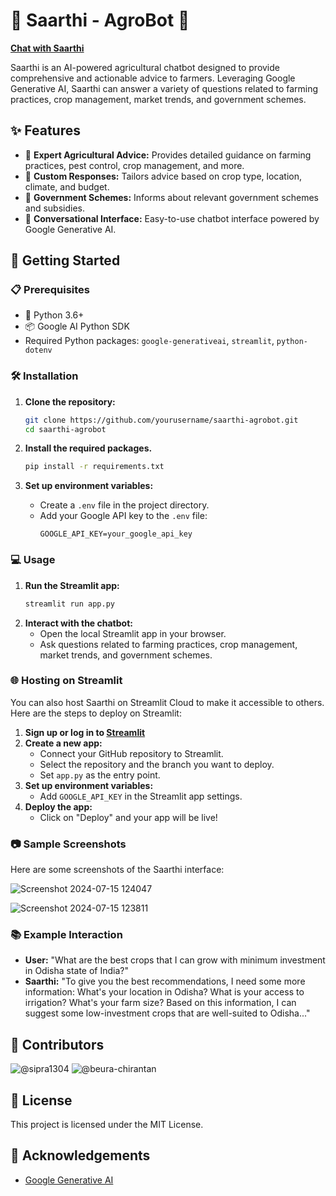 # 🌾 Saarthi - AgroBot 🤖

**[Chat with Saarthi]([https://huggingface.co/spaces/Sipra1304/AgrobotSaarthi](https://huggingface.co/spaces/Sipra1304/Sarthi))**

Saarthi is an AI-powered agricultural chatbot designed to provide comprehensive and actionable advice to farmers. Leveraging Google Generative AI, Saarthi can answer a variety of questions related to farming practices, crop management, market trends, and government schemes.

## ✨ Features
- 🌱 **Expert Agricultural Advice:** Provides detailed guidance on farming practices, pest control, crop management, and more.
- 🌾 **Custom Responses:** Tailors advice based on crop type, location, climate, and budget.
- 💸 **Government Schemes:** Informs about relevant government schemes and subsidies.
- 💬 **Conversational Interface:** Easy-to-use chatbot interface powered by Google Generative AI.

## 🚀 Getting Started

### 📋 Prerequisites
- 🐍 Python 3.6+
- 📦 Google AI Python SDK
- Required Python packages: `google-generativeai`, `streamlit`, `python-dotenv`

### 🛠 Installation
1. **Clone the repository:**
   ```sh
   git clone https://github.com/yourusername/saarthi-agrobot.git
   cd saarthi-agrobot
   ```

2. **Install the required packages.**
   ```sh
   pip install -r requirements.txt
   ```

3. **Set up environment variables:**
   - Create a `.env` file in the project directory.
   - Add your Google API key to the `.env` file:
     ```
     GOOGLE_API_KEY=your_google_api_key
     ```

### 💻 Usage
1. **Run the Streamlit app:**
   ```sh
   streamlit run app.py
   ```
2. **Interact with the chatbot:**
   - Open the local Streamlit app in your browser.
   - Ask questions related to farming practices, crop management, market trends, and government schemes.

### 🌐 Hosting on Streamlit
You can also host Saarthi on Streamlit Cloud to make it accessible to others. Here are the steps to deploy on Streamlit:

1. **Sign up or log in to [Streamlit](https://streamlit.io/)**
2. **Create a new app:**
   - Connect your GitHub repository to Streamlit.
   - Select the repository and the branch you want to deploy.
   - Set `app.py` as the entry point.
3. **Set up environment variables:**
   - Add `GOOGLE_API_KEY` in the Streamlit app settings.
4. **Deploy the app:**
   - Click on "Deploy" and your app will be live!

### 📷 Sample Screenshots
Here are some screenshots of the Saarthi interface:

![Screenshot 2024-07-15 124047](https://github.com/user-attachments/assets/ea8a8333-5832-453c-9ee5-f55b8180d533)


![Screenshot 2024-07-15 123811](https://github.com/user-attachments/assets/9916a730-84e6-4f8d-baa8-4470cc9c40f5)

### 📚 Example Interaction
- **User:** "What are the best crops that I can grow with minimum investment in Odisha state of India?"
- **Saarthi:** "To give you the best recommendations, I need some more information: What's your location in Odisha? What is your access to irrigation? What's your farm size? Based on this information, I can suggest some low-investment crops that are well-suited to Odisha..."

## 🤝 Contributors
![@sipra1304](https://github.com/sipra1304) ![@beura-chirantan](https://github.com/beura-chirantan)

## 📄 License
This project is licensed under the MIT License.

## 🙏 Acknowledgements
- [Google Generative AI](https://ai.google.dev/gemini-api/docs/get-started/python)
